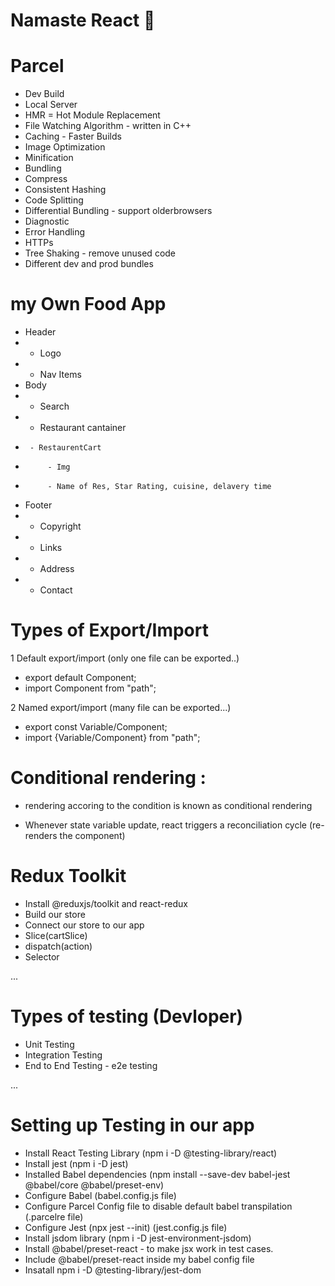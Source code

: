 # Namaste React 🚀


# Parcel
- Dev Build
- Local Server
- HMR = Hot Module Replacement
- File Watching Algorithm - written in C++
- Caching - Faster Builds
- Image Optimization
- Minification
- Bundling
- Compress
- Consistent Hashing
- Code Splitting
- Differential Bundling - support olderbrowsers
- Diagnostic 
- Error Handling
- HTTPs
- Tree Shaking - remove unused code
- Different dev and prod bundles

# my Own Food App

 * Header
 * - Logo
 * - Nav Items
 * Body
 * - Search 
 * - Restaurant cantainer
 *      - RestaurentCart
 *          - Img
 *          - Name of Res, Star Rating, cuisine, delavery time
 * Footer
 * - Copyright
 * - Links
 * - Address
 * - Contact

# Types of Export/Import

1 Default export/import (only one file can be exported..)

- export default Component;
- import Component from "path";

2 Named export/import (many file can be exported...)

- export const Variable/Component; 
- import {Variable/Component} from "path";

# Conditional rendering :
- rendering accoring to the condition is known as conditional rendering

- Whenever state variable update, react triggers a reconciliation cycle (re-renders the component)

# Redux Toolkit
- Install @reduxjs/toolkit and react-redux
- Build our store
- Connect our store to our app
- Slice(cartSlice)
- dispatch(action)
- Selector

...
# Types of testing (Devloper)
- Unit Testing
- Integration Testing
- End to End Testing - e2e testing

...
# Setting up Testing in our app
- Install React Testing Library (npm i -D @testing-library/react)
- Install jest (npm i -D jest)
- Installed Babel dependencies (npm install --save-dev babel-jest @babel/core @babel/preset-env)
- Configure Babel (babel.config.js file)
- Configure Parcel Config file to disable default babel transpilation (.parcelre file)
- Configure Jest (npx jest --init) (jest.config.js file)
- Install jsdom library (npm i -D jest-environment-jsdom)
- Install @babel/preset-react - to make jsx work in test cases.
- Include @babel/preset-react inside my babel config file
- Insatall npm i -D @testing-library/jest-dom